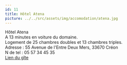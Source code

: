 ```yaml
---
id: 11
title: Hôtel Atena
picture: ../../src/assets/img/accomodation/atena.jpg
---
```

Hôtel Atena  
A 13 minutes en voiture du domaine.  
Logement de 25 chambres doubles et 13 chambres triples.  
Adresse : 55 Avenue de l'Entre Deux Mers, 33670 Créon  
N de tel : 05 57 34 45 35  
[Lien du gîte](https://www.hotelatena.fr/chambres-1.html)
